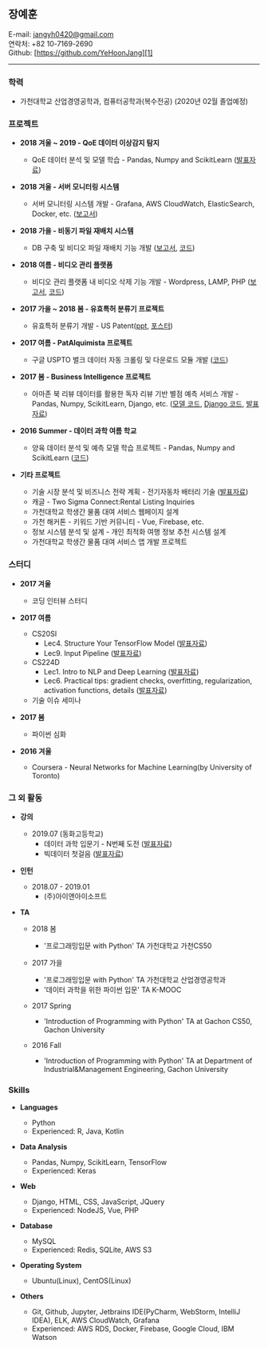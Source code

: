 ## **장예훈**
E-mail: jangyh0420@gmail.com</br>
연락처: +82 10-7169-2690</br>
Github: [https://github.com/YeHoonJang][1]
*****
### 학력
- 가천대학교 산업경영공학과, 컴퓨터공학과(복수전공) (2020년 02월 졸업예정)  


### 프로젝트
- **2018 겨울 ~ 2019 - QoE 데이터 이상감지 탐지**
  * QoE 데이터 분석 및 모델 학습 - Pandas, Numpy and ScikitLearn ([발표자료][25])

- **2018 겨울 - 서버 모니터링 시스템**
  * 서버 모니터링 시스템 개발 - Grafana, AWS CloudWatch, ElasticSearch, Docker, etc. ([보고서][20])

- **2018 가을 - 비동기 파일 재배치 시스템**
  * DB 구축 및 비디오 파일 재배치 기능 개발 ([보고서][23], [코드][24])

- **2018 여름 - 비디오 관리 플랫픔**
  * 비디오 관리 플랫폼 내 비디오 삭제 기능 개발 - Wordpress, LAMP, PHP ([보고서][14], [코드][17])  

- **2017 가을 ~ 2018 봄 - 유효특허 분류기 프로젝트**
  * 유효특허 분류기 개발 - US Patent([ppt][15], [포스터][16])  

- **2017 여름 - PatAlquimista 프로젝트**
  * 구글 USPTO 벌크 데이터 자동 크롤링 및 다운로드 모듈 개발 ([코드][8])  

- **2017 봄 - Business Intelligence 프로젝트**
  * 아마존 북 리뷰 데이터를 활용한 독자 리뷰 기반 별점 예측 서비스 개발 - Pandas, Numpy, ScikitLearn, Django, etc. ([모델 코드][5], [Django 코드][6], [발표자료][7])  

- **2016 Summer - 데이터 과학 여름 학교**
  * 양육 데이터 분석 및 예측 모델 학습 프로젝트 - Pandas, Numpy and ScikitLearn ([코드][3])  

- **기타 프로젝트**
  * 기술 시장 분석 및 비즈니스 전략 계획 - 전기자동차 배터리 기술 ([발표자료][4])
  * 캐글 - Two Sigma Connect:Rental Listing Inquiries
  * 가천대학교 학생간 물품 대여 서비스 웹페이지 설계
  * 가천 해커톤 - 키워드 기반 커뮤니티 - Vue, Firebase, etc.
  * 정보 시스템 분석 및 설계 - 개인 최적화 여행 정보 추천 시스템 설계
  * 가천대학교 학생간 물품 대여 서비스 앱 개발 프로젝트



### 스터디
- **2017 겨울**
  * 코딩 인터뷰 스터디  

- **2017 여름**
  * CS20SI
    + Lec4. Structure Your TensorFlow Model ([발표자료][10])
    + Lec9. Input Pipeline ([발표자료][11])
  * CS224D
    + Lec1. Intro to NLP and Deep Learning ([발표자료][12])
    + Lec6. Practical tips: gradient checks, overfitting, regularization,
activation functions, details ([발표자료][13])
  * 기술 이슈 세미나  

- **2017 봄**
  * 파이썬 심화  

- **2016 겨울**
  * Coursera - Neural Networks for Machine Learning(by University of Toronto)

### 그 외 활동
- **강의**
  * 2019.07 (동화고등학교)
    + 데이터 과학 입문기 - N번째 도전 ([발표자료][21])
    + 빅데이터 첫걸음 ([발표자료][22])

- **인턴**
  * 2018.07 - 2019.01
    + (주)아이앤아이소프트

- **TA**
  * 2018 봄
    + '프로그래밍입문 with Python' TA 가천대학교 가천CS50
  * 2017 가을
    + '프로그래밍입문 with Python' TA 가천대학교 산업경영공학과
    + '데이터 과학을 위한 파이썬 입문' TA K-MOOC  

  * 2017 Spring
    + 'Introduction of Programming with Python' TA at Gachon CS50, Gachon University  

  * 2016 Fall
    + 'Introduction of Programming with Python' TA at Department of Industrial&Management Engineering, Gachon University  


### Skills
- **Languages**
  + Python
  + Experienced: R, Java, Kotlin  

- **Data Analysis**
  + Pandas, Numpy, ScikitLearn, TensorFlow
  + Experienced: Keras  

- **Web**
  + Django, HTML, CSS, JavaScript, JQuery
  + Experienced: NodeJS, Vue, PHP  

- **Database**
  + MySQL
  + Experienced: Redis, SQLite, AWS S3  

- **Operating System**
  + Ubuntu(Linux), CentOS(Linux)  

- **Others**
  + Git, Github, Jupyter, Jetbrains IDE(PyCharm, WebStorm, IntelliJ IDEA), ELK, AWS CloudWatch, Grafana
  + Experienced: AWS RDS, Docker, Firebase, Google Cloud, IBM Watson






[1]: https://github.com/YeHoonJang
[3]: https://github.com/YeHoonJang/data_summer_school_labs/blob/master/team/team_C/upgrade_percentage.ipynb
[4]: https://github.com/YeHoonJang/ppt/blob/master/2016/3%EC%B0%A8%EB%B0%9C%ED%91%9C%20ppt%20%EC%88%98%EC%A0%95%EB%B3%B8_%EC%88%98%EC%A0%95.pdf
[5]: https://github.com/YeHoonJang/BI_text_analysis/blob/master/maybe_finish-for(min_max).ipynb
[6]: https://github.com/YeHoonJang/Django_python_webprogramming/tree/master/bi_project/bi_project
[7]: https://github.com/YeHoonJang/ppt/blob/master/2017_1/bi/%EA%B3%A0%EA%B4%80%EA%B4%80_%EC%B5%9C%EC%A2%85.pptx
[8]: https://github.com/YeHoonJang/code_for_study/tree/master/pis/pat_demo
[10]: https://github.com/YeHoonJang/ppt/blob/master/2017_summer/cs20si/CS20SI_lec4.pdf
[11]: https://github.com/YeHoonJang/ppt/blob/master/2017_summer/cs20si/CS20SI-Lec9.Input_Pipeline%20%5B%EC%9E%90%EB%8F%99%20%EC%A0%80%EC%9E%A5%5D.pdf
[12]: https://github.com/YeHoonJang/ppt/blob/master/2017_summer/cs224d/LEC1_Intro_NLP.pdf
[13]: https://github.com/YeHoonJang/ppt/blob/master/2017_summer/cs224d/lec6_Neural_Tips_Tricks.pdf
[14]: https://github.com/ini-intern/report/blob/master/wordpress_project/yehoon_wp_project_intern_report.md
[15]: https://github.com/YeHoonJang/report/blob/master/garbage_patent_classifier/2018%EC%B6%98%EA%B3%84%EA%B3%B5%EB%8F%99%ED%95%99%EC%88%A0%EB%8C%80%ED%9A%8C_%ED%8F%AC%EC%8A%A4%ED%84%B0ppt_%EC%98%88%ED%9B%88.pdf
[16]: https://github.com/YeHoonJang/report/blob/master/garbage_patent_classifier/2018%EC%B6%98%EA%B3%84%EA%B3%B5%EB%8F%99%ED%95%99%EC%88%A0%EB%8C%80%ED%9A%8C%ED%8F%AC%EC%8A%A4%ED%84%B0_%EC%98%88%ED%9B%88.pdf
[17]: https://github.com/YeHoonJang/report/tree/master/wordpress_project/source
[20]: https://github.com/YeHoonJang/report/blob/master/grafana/grafana_report.md
[21]: https://github.com/YeHoonJang/report/blob/master/donghwa/n%EB%B2%88%EC%A7%B8.pdf
[22]: https://github.com/YeHoonJang/report/blob/master/donghwa/%EB%B9%85%EB%8D%B0%EC%9D%B4%ED%84%B0_%EC%B2%AB%EA%B1%B8%EC%9D%8C.pdf
[23]: https://github.com/ini-intern/report/blob/master/final_project/yehoon_final_project_report.md
[24]: https://github.com/ini-intern/report/tree/master/final_project/source
[25]: https://github.com/YeHoonJang/report/blob/master/abnormaly_project/ini-intern%20final%20project.pdf
